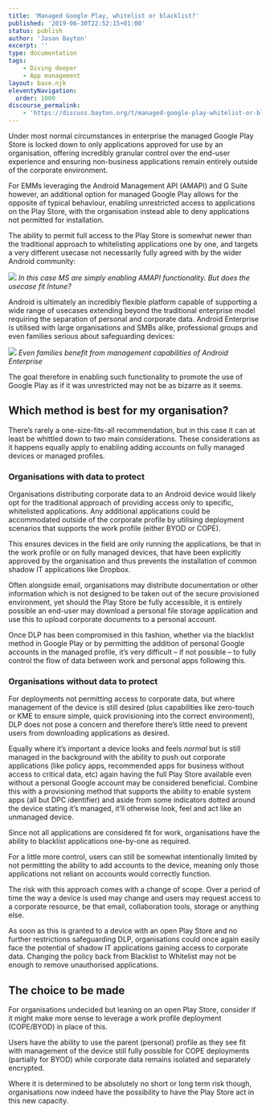 ```yaml
---
title: 'Managed Google Play, whitelist or blacklist?'
published: '2019-06-30T22:52:15+01:00'
status: publish
author: 'Jason Bayton'
excerpt: ''
type: documentation
tags: 
    - Diving deeper
    - App management
layout: base.njk
eleventyNavigation:
  order: 1000
discourse_permalink:
    - 'https://discuss.bayton.org/t/managed-google-play-whitelist-or-blacklist/307'
---
```

Under most normal circumstances in enterprise the managed Google Play Store is locked down to only applications approved for use by an organisation, offering incredibly granular control over the end-user experience and ensuring non-business applications remain entirely outside of the corporate environment.

For EMMs leveraging the Android Management API (AMAPI) and G Suite however, an additional option for managed Google Play allows for the opposite of typical behaviour, enabling unrestricted access to applications on the Play Store, with the organisation instead able to deny applications not permitted for installation.

The ability to permit full access to the Play Store is somewhat newer than the traditional approach to whitelisting applications one by one, and targets a very different usecase not necessarily fully agreed with by the wider Android community:

![](https://cdn.bayton.org/uploads/2019/04/image.png)
*In this case MS are simply enabling AMAPI functionality. But does the usecase fit Intune?*

Android is ultimately an incredibly flexible platform capable of supporting a wide range of usecases extending beyond the traditional enterprise model requiring the separation of personal and corporate data. Android Enterprise is utilised with large organisations and SMBs alike, professional groups and even families serious about safeguarding devices:

![](https://cdn.bayton.org/uploads/2019/04/image-1.png)
*Even families benefit from management capabilities of Android Enterprise*

The goal therefore in enabling such functionality to promote the use of Google Play as if it was unrestricted may not be as bizarre as it seems.

Which method is best for my organisation?
-----------------------------------------

There’s rarely a one-size-fits-all recommendation, but in this case it can at least be whittled down to two main considerations. These considerations as it happens equally apply to enabling adding accounts on fully managed devices or managed profiles.

### Organisations with data to protect

Organisations distributing corporate data to an Android device would likely opt for the traditional approach of providing access only to specific, whitelisted applications. Any additional applications could be accommodated outside of the corporate profile by utilising deployment scenarios that supports the work profile (either BYOD or COPE).

This ensures devices in the field are only running the applications, be that in the work profile or on fully managed devices, that have been explicitly approved by the organisation and thus prevents the installation of common shadow IT applications like Dropbox.

Often alongside email, organisations may distribute documentation or other information which is not designed to be taken out of the secure provisioned environment, yet should the Play Store be fully accessible, it is entirely possible an end-user may download a personal file storage application and use this to upload corporate documents to a personal account.

Once DLP has been compromised in this fashion, whether via the blacklist method in Google Play or by permitting the addition of personal Google accounts in the managed profile, it’s very difficult – if not possible – to fully control the flow of data between work and personal apps following this.

### Organisations without data to protect

For deployments not permitting access to corporate data, but where management of the device is still desired (plus capabilities like zero-touch or KME to ensure simple, quick provisioning into the correct environment), DLP does not pose a concern and therefore there’s little need to prevent users from downloading applications as desired.

Equally where it’s important a device looks and feels *normal* but is still managed in the background with the ability to push out corporate applications (like policy apps, recommended apps for business without access to critical data, etc) again having the full Play Store available even without a personal Google account may be considered beneficial. Combine this with a provisioning method that supports the ability to enable system apps (all but DPC identifier) and aside from some indicators dotted around the device stating it’s managed, it’ll otherwise look, feel and act like an unmanaged device.

Since not all applications are considered fit for work, organisations have the ability to blacklist applications one-by-one as required.

For a little more control, users can still be somewhat intentionally limited by not permitting the ability to add accounts to the device, meaning only those applications not reliant on accounts would correctly function.

The risk with this approach comes with a change of scope. Over a period of time the way a device is used may change and users may request access to a corporate resource, be that email, collaboration tools, storage or anything else.

As soon as this is granted to a device with an open Play Store and no further restrictions safeguarding DLP, organisations could once again easily face the potential of shadow IT applications gaining access to corporate data. Changing the policy back from Blacklist to Whitelist may not be enough to remove unauthorised applications.

The choice to be made
---------------------

For organisations undecided but leaning on an open Play Store, consider if it might make more sense to leverage a work profile deployment (COPE/BYOD) in place of this.

Users have the ability to use the parent (personal) profile as they see fit with management of the device still fully possible for COPE deployments (partially for BYOD) while corporate data remains isolated and separately encrypted.

Where it is determined to be absolutely no short or long term risk though, organisations now indeed have the possibility to have the Play Store act in this new capacity.